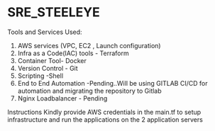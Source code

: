 # SRE_STEELEYE

Tools and Services Used:

1. AWS services (VPC, EC2 , Launch configuration)
2. Infra as a Code(IAC) tools - Terraform 
3. Container Tool- Docker
4. Version Control - Git
5. Scripting -Shell
6. End to End Automation -Pending..Will be using GITLAB CI/CD for automation and migrating the repository to Gitlab
7. Nginx Loadbalancer - Pending 

Instructions
Kindly provide AWS credentials in the main.tf to setup infrastructure and run the applications on the 2 application servers 
